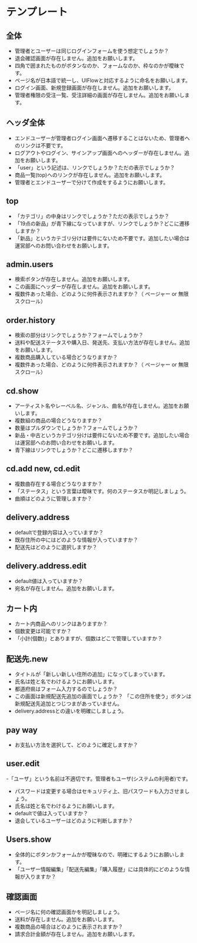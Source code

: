 # テンプレート

## 全体
- 管理者とユーザーは同じログインフォームを使う想定でしょうか？
- 退会確認画面が存在しません。追加をお願いします。
- 四角で囲まれたものがボタンなのか、フォームなのか、枠なのかが曖昧です。
- ページ名が日本語で統一し、UIFlowと対応するように命名をお願いします。
- ログイン画面、新規登録画面が存在しません。追加をお願いします。
- 管理者権限の受注一覧、受注詳細の画面が存在しません。追加をお願いします。

## ヘッダ全体
- エンドユーザーが管理者ログイン画面へ遷移することはないため、管理者へのリンクは不要です。
- ログアウトやログイン、サインアップ画面へのヘッダーが存在しません。追加をお願いします。
- 「user」という記述は、リンクでしょうか？ただの表示でしょうか？
- 商品一覧(top)へのリンクが存在しません。追加をお願いします。
- 管理者とエンドユーザーで分けて作成をするようにお願いします。

## top
- 「カテゴリ」の中身はリンクでしょうか？ただの表示でしょうか？
- 「19点の新品」が青下線になっていますが、リンクでしょうか？どこに遷移しますか？
- 「新品」というカテゴリ分けは要件にないため不要です。追加したい場合は運営部へのお問い合わせをお願いします。

## admin.users
- 検索ボタンが存在しません。追加をお願いします。
- この画面にヘッダーが存在しません。追加をお願いします。
- 複数件あった場合、どのように何件表示されますか？（ ページャー or 無限スクロール）

## order.history
- 検索の部分はリンクでしょうか？フォームでしょうか？
- 送料や配送ステータスや購入日、発送先、支払い方法が存在しません。追加をお願いします。
- 複数商品購入している場合どうなりますか？
- 複数件あった場合、どのように何件表示されますか？（ ページャー or 無限スクロール）

## cd.show
- アーティスト名やレーベル名、ジャンル、曲名が存在しません。追加をお願いします。
- 複数組の商品の場合どうなりますか？
- 数量はプルダウンでしょうか？フォームでしょうか？
- 新品・中古というカテゴリ分けは要件にないため不要です。追加したい場合は運営部へのお問い合わせをお願いします。
- 青下線はリンクでしょうか？どこに遷移しますか？

## cd.add new, cd.edit
- 複数曲存在する場合どうなりますか？
- 「ステータス」という言葉は曖昧です。何のステータスか明記しましょう。
- 曲順はどのように管理しますか？

## delivery.address
- defaultで登録内容は入っていますか？
- 既存住所の中にはどのような情報が入っていますか？
- 配送先はどのように選択しますか？

## delivery.address.edit
- default値は入っていますか？
- 宛名が存在しません。追加をお願いします。

## カート内
- カート内商品へのリンクはありますか？
- 個数変更は可能ですか？
- 「小計(個数)」とありますが、個数はどこで管理していますか？

## 配送先.new
- タイトルが「新しい新しい住所の追加」になってしまっています。
- 氏名は姓と名でわけるようにお願いします。
- 都道府県はフォーム入力するのでしょうか？
- この画面は新規配送先追加の画面でしょうか？
「この住所を使う」ボタンは新規配送先追加とつじつまがあっていません。
- delivery.addressとの違いを明確にしましょう。

## pay way
- お支払い方法を選択して、どのように確定しますか？

## user.edit
-「ユーザ」という名前は不適切です。管理者もユーザ(システムの利用者)です。
- パスワードは変更する場合はセキュリティ上、旧パスワードも入力させましょう。
- 氏名は姓と名でわけるようにお願いします。
- defaultで値は入っていますか？
- 退会しているユーザーはどのように判断しますか？

## Users.show
- 全体的にボタンかフォームかが曖昧なので、明確にするようにお願いします。
- 「ユーザー情報編集」「配送先編集」「購入履歴」には具体的にどのような情報が入りますか？

## 確認画面
- ページ名に何の確認画面かを明記しましょう。
- 送料が存在しません。追加をお願いします。
- 複数商品の場合はどのように表示されますか？
- 請求合計金額が存在しません。追加をお願いします。
